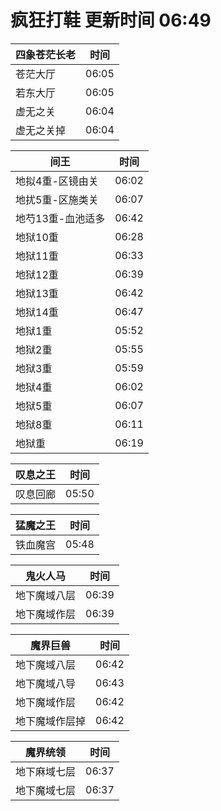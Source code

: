 # 疯狂打鞋 更新时间 06:49

| 四象苍茫长老   | 时间    |
|--------|-------|
| 苍茫大厅 | 06:05 |
| 若东大厅 | 06:05 |
| 虚无之关 | 06:04 |
| 虚无之关掉 | 06:04 |

| 间王   | 时间    |
|--------|-------|
| 地拟4重-区镜由关 | 06:02 |
| 地扰5重-区施类关 | 06:07 |
| 地芍13重-血池适多 | 06:42 |
| 地狱10重 | 06:28 |
| 地狱11重 | 06:33 |
| 地狱12重 | 06:39 |
| 地狱13重 | 06:42 |
| 地狱14重 | 06:47 |
| 地狱1重 | 05:52 |
| 地狱2重 | 05:55 |
| 地狱3重 | 05:59 |
| 地狱4重 | 06:02 |
| 地狱5重 | 06:07 |
| 地狱8重 | 06:11 |
| 地狱重 | 06:19 |

| 叹息之王   | 时间    |
|--------|-------|
| 叹息回廊 | 05:50 |

| 猛魔之王   | 时间    |
|--------|-------|
| 铁血魔宫 | 05:48 |

| 鬼火人马   | 时间    |
|--------|-------|
| 地下魔域八层 | 06:39 |
| 地下魔域作层 | 06:39 |

| 魔界巨兽   | 时间    |
|--------|-------|
| 地下魔域八层 | 06:42 |
| 地下魔域八导 | 06:43 |
| 地下魔域作层 | 06:42 |
| 地下魔域作层掉 | 06:42 |

| 魔界统领   | 时间    |
|--------|-------|
| 地下麻域七层 | 06:37 |
| 地下魔域七层 | 06:37 |